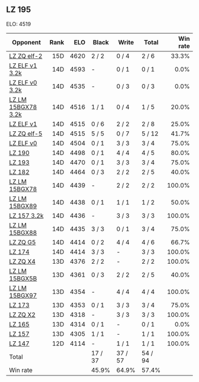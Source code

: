 ## LZ 195 ##

ELO: 4519

Opponent | Rank | ELO | Black | Write | Total | Win rate
---------|-----:|----:|-------|-------|-------|-------:
[LZ ZQ elf-2](LZ%20ZQ%20elf-2.md) | 15D | 4620 | 2 / 2 | 0 / 4 | 2 / 6 | 33.3%
[LZ ELF v1 3.2k](LZ%20ELF%20v1%203.2k.md) | 14D | 4593 | - | 0 / 1 | 0 / 1 | 0.0%
[LZ ELF v0 3.2k](LZ%20ELF%20v0%203.2k.md) | 14D | 4535 | - | 0 / 3 | 0 / 3 | 0.0%
[LZ LM 15BGX78 3.2k](LZ%20LM%2015BGX78%203.2k.md) | 14D | 4516 | 1 / 1 | 0 / 4 | 1 / 5 | 20.0%
[LZ ELF v1](LZ%20ELF%20v1.md) | 14D | 4515 | 0 / 6 | 2 / 2 | 2 / 8 | 25.0%
[LZ ZQ elf-5](LZ%20ZQ%20elf-5.md) | 14D | 4515 | 5 / 5 | 0 / 7 | 5 / 12 | 41.7%
[LZ ELF v0](LZ%20ELF%20v0.md) | 14D | 4504 | 0 / 1 | 3 / 3 | 3 / 4 | 75.0%
[LZ 190](LZ%20190.md) | 14D | 4498 | 0 / 1 | 4 / 4 | 4 / 5 | 80.0%
[LZ 193](LZ%20193.md) | 14D | 4470 | 0 / 1 | 3 / 3 | 3 / 4 | 75.0%
[LZ 182](LZ%20182.md) | 14D | 4464 | 0 / 3 | 2 / 2 | 2 / 5 | 40.0%
[LZ LM 15BGX78](LZ%20LM%2015BGX78.md) | 14D | 4439 | - | 2 / 2 | 2 / 2 | 100.0%
[LZ LM 15BGX89](LZ%20LM%2015BGX89.md) | 14D | 4438 | 0 / 1 | 1 / 1 | 1 / 2 | 50.0%
[LZ 157 3.2k](LZ%20157%203.2k.md) | 14D | 4436 | - | 3 / 3 | 3 / 3 | 100.0%
[LZ LM 15BGX88](LZ%20LM%2015BGX88.md) | 14D | 4435 | 3 / 3 | 0 / 1 | 3 / 4 | 75.0%
[LZ ZQ G5](LZ%20ZQ%20G5.md) | 14D | 4414 | 0 / 2 | 4 / 4 | 4 / 6 | 66.7%
[LZ 174](LZ%20174.md) | 14D | 4414 | 3 / 3 | - | 3 / 3 | 100.0%
[LZ ZQ X4](LZ%20ZQ%20X4.md) | 13D | 4376 | 2 / 2 | - | 2 / 2 | 100.0%
[LZ LM 15BGX5B](LZ%20LM%2015BGX5B.md) | 13D | 4361 | 0 / 3 | 2 / 2 | 2 / 5 | 40.0%
[LZ LM 15BGX97](LZ%20LM%2015BGX97.md) | 13D | 4354 | - | 4 / 4 | 4 / 4 | 100.0%
[LZ 173](LZ%20173.md) | 13D | 4353 | 0 / 1 | 3 / 3 | 3 / 4 | 75.0%
[LZ ZQ X2](LZ%20ZQ%20X2.md) | 13D | 4318 | - | 3 / 3 | 3 / 3 | 100.0%
[LZ 165](LZ%20165.md) | 13D | 4314 | 0 / 1 | - | 0 / 1 | 0.0%
[LZ 157](LZ%20157.md) | 13D | 4305 | 1 / 1 | - | 1 / 1 | 100.0%
[LZ 147](LZ%20147.md) | 12D | 4114 | - | 1 / 1 | 1 / 1 | 100.0%
Total | | | 17 / 37 | 37 / 57 | 54 / 94 | 
Win rate| | | 45.9% | 64.9% | 57.4% | 
